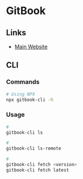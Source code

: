 # GitBook

<!--
https://github.com/honkit/honkit

https://techhelpnotes.com/node-js-gitbook-cli-install-error-typeerror-cb-apply-is-not-a-function-inside-graceful-fs/

https://til.secretgeek.net/gitbook/use_gitbook_locally.html
-->

## Links

- [Main Website](https://gitbook.com)

## CLI

### Commands

```sh
# Using NPX
npx gitbook-cli -h
```

### Usage

```sh
#
gitbook-cli ls

#
gitbook-cli ls-remote

#
gitbook-cli fetch <version>
gitbook-cli fetch latest
```

